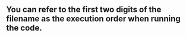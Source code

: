 ## You can refer to the first two digits of the filename as the execution order when running the code.
